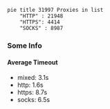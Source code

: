 
```mermaid
pie title 31997 Proxies in list
    "HTTP" : 21948
    "HTTPS": 4414
    "SOCKS" : 8987
```

### Some Info
#### Average Timeout

- mixed: 3.1s
- http: 1.6s
- https: 8.7s
- socks: 6.5s